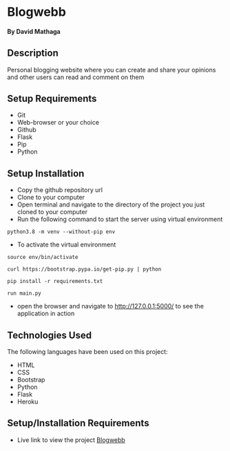# Blogwebb

#### By David Mathaga

## Description

Personal blogging website where you can create and share your opinions and other users can read and comment on them

## Setup Requirements

- Git
- Web-browser or your choice
- Github
- Flask
- Pip
- Python 

## Setup Installation

- Copy the github repository url
- Clone to your computer
- Open terminal and navigate to the directory of the project you just cloned to your computer
- Run the following command to start the server using virtual environment

```
python3.8 -m venv --without-pip env
```

- To activate the virtual environment

```
source env/bin/activate
```

```
curl https://bootstrap.pypa.io/get-pip.py | python
```

```
pip install -r requirements.txt
```

```
run main.py

```


- open the browser and navigate to http://127.0.0.1:5000/ to see the application in action

## Technologies Used

The following languages have been used on this project:

- HTML
- CSS
- Bootstrap
- Python
- Flask
- Heroku

## Setup/Installation Requirements
- Live link to view the project <a target="_blank" href="https://blogwebb.herokuapp.com/login">Blogwebb</a>

